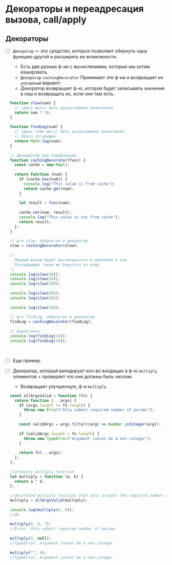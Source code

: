 # Декораторы и переадресация вызова, call/apply

<h2>Декораторы</h2>

- [ ] `Декоратор` — это средство, которое позволяет обернуть одну функцию другой и расширить ее возможности.

  + Есть две разные ф-ии с вычислениями, которые мы хотим кэшировать.
  + `Декоратор` `cachingDecorator` Принимает эти ф-ии и возвращает их `улучшеный` вариант.
  + Декоратор возвращает ф-ю, которая будет записывать значения в кэш и возвращать их, если они там есть.

```javascript
  function slow(num) {
    // здесь могут быть ресурсоёмкие вычисления
    return num * 10;
  }
  
  function findLog(num) {
    // здесь тоже могут быть ресурсоёмкие вычисления
    // Поисл логарифма
    return Math.log(num);
  }
  
  // Декорратор для кэширования
  function cachingDecorator(func) {
    const cache = new Map();
  
    return function (num) {
      if (cache.has(num)) {
        console.log("This value is from cache");
        return cache.get(num);
      }
  
      let result = func(num);
  
      cache.set(num, result);
      console.log("This value is not from cache");
      return result;
    };
  }
  
  // ф-я slow, обёрнутая в декоратор
  slow = cachingDecorator(slow);
  
  /*
    Первый вызов будет высчитываться и добавлен в кэш
    Последующие такие же беруться из кэша
  */
  console.log(slow(10));
  console.log(slow(10));
  console.log(slow(10));
  
  console.log(slow(20));
  console.log(slow(20));
  
  console.log(slow(10));
  
  // ф-я findLog, обёрнутая в декоратор
  findLog = cachingDecorator(findLog);
  
  // Аналогично
  console.log(findLog(10));
  console.log(findLog(10));
```

<br>

- [ ] Еще пример.
- [ ] Декоратор, который валидирует кол-во входящих в ф-ю `multiply` элементов + проверяет что они должны быть числом.

  + Возвращает улучшенную, ф-и `multiply`.

```javascript
  const allArgsValid = function (fn) {
    return function (...args) {
      if (args.length != fn.length) {
        throw new Error("Only submit required number of params");
      }
  
      const validArgs = args.filter((arg) => Number.isInteger(arg));
  
      if (validArgs.length < fn.length) {
        throw new TypeError("Argument cannot be a non-integer");
      }
  
      return fn(...args);
    };
  };
  
  //ordinary multiply function
  let multiply = function (a, b) {
    return a * b;
  };
  
  //decorated multiply function that only accepts the required number of params and only integers
  multiply = allArgsValid(multiply);
  
  console.log(multiply(6, 8));
  //48
  
  multiply(6, 8, 7);
  //Error: Only submit required number of params
  
  multiply(3, null);
  //TypeError: Argument cannot be a non-integer
  
  multiply("", 4);
  //TypeError: Argument cannot be a non-integer
```
